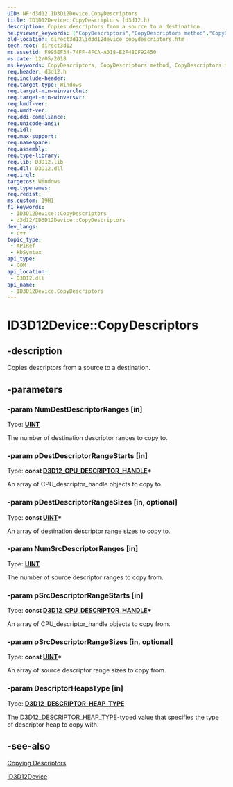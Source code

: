 ```yaml
---
UID: NF:d3d12.ID3D12Device.CopyDescriptors
title: ID3D12Device::CopyDescriptors (d3d12.h)
description: Copies descriptors from a source to a destination.
helpviewer_keywords: ["CopyDescriptors","CopyDescriptors method","CopyDescriptors method","ID3D12Device interface","ID3D12Device interface","CopyDescriptors method","ID3D12Device.CopyDescriptors","ID3D12Device::CopyDescriptors","d3d12/ID3D12Device::CopyDescriptors","direct3d12.id3d12device_copydescriptors"]
old-location: direct3d12\id3d12device_copydescriptors.htm
tech.root: direct3d12
ms.assetid: F995EF34-74FF-4FCA-A018-E2F48DF92450
ms.date: 12/05/2018
ms.keywords: CopyDescriptors, CopyDescriptors method, CopyDescriptors method,ID3D12Device interface, ID3D12Device interface,CopyDescriptors method, ID3D12Device.CopyDescriptors, ID3D12Device::CopyDescriptors, d3d12/ID3D12Device::CopyDescriptors, direct3d12.id3d12device_copydescriptors
req.header: d3d12.h
req.include-header: 
req.target-type: Windows
req.target-min-winverclnt: 
req.target-min-winversvr: 
req.kmdf-ver: 
req.umdf-ver: 
req.ddi-compliance: 
req.unicode-ansi: 
req.idl: 
req.max-support: 
req.namespace: 
req.assembly: 
req.type-library: 
req.lib: D3D12.lib
req.dll: D3D12.dll
req.irql: 
targetos: Windows
req.typenames: 
req.redist: 
ms.custom: 19H1
f1_keywords:
 - ID3D12Device::CopyDescriptors
 - d3d12/ID3D12Device::CopyDescriptors
dev_langs:
 - c++
topic_type:
 - APIRef
 - kbSyntax
api_type:
 - COM
api_location:
 - D3D12.dll
api_name:
 - ID3D12Device.CopyDescriptors
---
```


# ID3D12Device::CopyDescriptors


## -description

Copies descriptors from a source to a destination.

## -parameters

### -param NumDestDescriptorRanges [in]

Type: <b><a href="https://docs.microsoft.com/windows/desktop/WinProg/windows-data-types">UINT</a></b>

The number of destination descriptor ranges to copy to.

### -param pDestDescriptorRangeStarts [in]

Type: <b>const <a href="https://docs.microsoft.com/windows/desktop/api/d3d12/ns-d3d12-d3d12_cpu_descriptor_handle">D3D12_CPU_DESCRIPTOR_HANDLE</a>*</b>

An array of CPU_descriptor_handle objects to copy to.

### -param pDestDescriptorRangeSizes [in, optional]

Type: <b>const <a href="https://docs.microsoft.com/windows/desktop/WinProg/windows-data-types">UINT</a>*</b>

An array of destination descriptor range sizes to copy to.

### -param NumSrcDescriptorRanges [in]

Type: <b><a href="https://docs.microsoft.com/windows/desktop/WinProg/windows-data-types">UINT</a></b>

The number of source descriptor ranges to copy from.

### -param pSrcDescriptorRangeStarts [in]

Type: <b>const <a href="https://docs.microsoft.com/windows/desktop/api/d3d12/ns-d3d12-d3d12_cpu_descriptor_handle">D3D12_CPU_DESCRIPTOR_HANDLE</a>*</b>

An array of CPU_descriptor_handle objects to copy from.

### -param pSrcDescriptorRangeSizes [in, optional]

Type: <b>const <a href="https://docs.microsoft.com/windows/desktop/WinProg/windows-data-types">UINT</a>*</b>

An array of source descriptor range sizes to copy from.

### -param DescriptorHeapsType [in]

Type: <b><a href="https://docs.microsoft.com/windows/desktop/api/d3d12/ne-d3d12-d3d12_descriptor_heap_type">D3D12_DESCRIPTOR_HEAP_TYPE</a></b>

The <a href="https://docs.microsoft.com/windows/desktop/api/d3d12/ne-d3d12-d3d12_descriptor_heap_type">D3D12_DESCRIPTOR_HEAP_TYPE</a>-typed value that specifies the type of descriptor heap to copy with.

## -see-also

<a href="https://docs.microsoft.com/windows/desktop/direct3d12/copying-descriptors">Copying Descriptors</a>



<a href="https://docs.microsoft.com/windows/desktop/api/d3d12/nn-d3d12-id3d12device">ID3D12Device</a>

